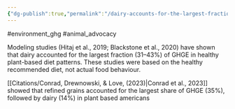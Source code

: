 ```yaml
---
{"dg-publish":true,"permalink":"/dairy-accounts-for-the-largest-fraction-of-veggie-s-ghg-emissions/","tags":["#environment_ghg","#animal_advocacy"],"created":"2025-10-23T17:42:42.973+01:00","updated":"2025-10-23T18:06:08.652+01:00"}
---
```


#environment_ghg  #animal_advocacy 

Modeling studies (Hitaj et al., 2019; Blackstone et al., 2020) have shown that dairy accounted for the largest fraction (31–43%) of GHGE in healthy plant-based diet patterns. These studies were based on the healthy recommended diet, not actual food behaviour.

[[Citations/Conrad, Drewnowski, & Love, (2023)\|Conrad et al., 2023]] showed that refined grains accounted for the largest share of GHGE (35%), followed by dairy (14%) in plant based americans
